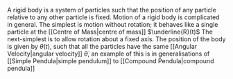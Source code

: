 A rigid body is a system of particles such that the position of any particle relative to any other particle is fixed. Motion of a rigid body is complicated in general. The simplest is motion without rotation; it behaves like a single particle at the [[Centre of Mass|centre of mass]] $\underline{R}(t)$
The next-simplest is to allow rotation about a fixed axis. The position of the body is given by $\theta(t)$, such that all the particles have the same [[Angular Velocity|angular velocity]] $\dot{\theta}$, an example of this is in generalisations of [[Simple Pendula|simple pendulum]] to [[Compound Pendula|compound pendula]]

